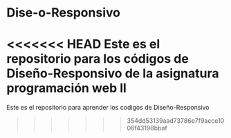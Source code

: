 # Dise-o-Responsivo
<<<<<<< HEAD
Este es el repositorio para los códigos de Diseño-Responsivo de la asignatura programación web ll
=======
Este es el repositorio para aprender los codigos de Diseño-Responsivo
>>>>>>> 354dd53139aad73786e7f9acce1006f43198bbaf
